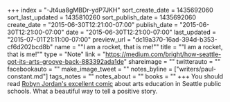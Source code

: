 +++
index = "-Jt4ua8gMBDr-ydP7JKH"
sort_create_date = 1435692060
sort_last_updated = 1435810260
sort_publish_date = 1435692060
create_date = "2015-06-30T12:21:00-07:00"
publish_date = "2015-06-30T12:21:00-07:00"
date = "2015-06-30T12:21:00-07:00"
last_updated = "2015-07-01T21:11:00-07:00"
preview_url = "dc19a370-16ad-394d-b353-cf6d202bcd8b"
name = "\"I am a rocket, that is me!\""
title = "\"I am a rocket, that is me!\""
type = "Note"
link = "https://medium.com/bright/how-seattle-got-its-arts-groove-back-883392ada1de"
shareimage = ""
twitterauto = ""
facebookauto = ""
make_image_tweet = ""
notes_byline = ["writers/paul-constant.md"]
tags_notes = ""
notes_about = ""
books = ""
+++
You should read [Robyn Jordan's excellent comic](https://medium.com/bright/how-seattle-got-its-arts-groove-back-883392ada1de) about arts education in Seattle public schools. What a beautiful way to tell a positive story.